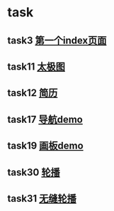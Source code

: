 # task
## task3 [第一个index页面](https://zzz-y.github.io/task/)
## task11 [太极图](https://zzz-y.github.io/task/task11-yinyang)
## task12 [简历](https://zzz-y.github.io/task/task12-resume)
## task17 [导航demo](https://zzz-y.github.io/task/task17-nav-demo)
## task19 [画板demo](https://zzz-y.github.io/task/task18-canvas-demo)
## task30 [轮播](https://zzz-y.github.io/task/task30)
## task31 [无缝轮播](https://zzz-y.github.io/task/task31)
